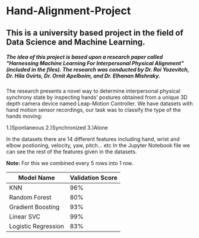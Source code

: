 # Hand-Alignment-Project

## This is a university based project in the field of Data Science and Machine Learning. 
##### The idea of this project is based upon a research paper called "Harnessing Machine Learning For Interpersonal Physical Alignment" (included in the files). The research was conducted by Dr. Roi Yozevitch, Dr. Hila Gvirts, Dr. Ornit Apelboim, and Dr. Elhanan Mishraky.

The research presents a novel way to determine interpersonal physical synchrony state by inspecting hands’ postures obtained from a unique 3D depth camera device named Leap-Motion Controller.
We have datasets with hand motion sensor recordings, our task was to classify the type of the hands moving:

1.)Spontaneous
2.)Synchronized
3.)Alone

In the datasets there are 14 different features including hand, wrist and elbow postioning, velocity, yaw, pitch... etc 
In the Jupyter Notebook file we can see the rest of the features given in the datasets.

**Note:** For this we combined every 5 rows into 1 row.


|   Model Name  | Validation Score|
| ------------- | ------------- |
| KNN  | 96%  |
| Random Forest  | 80%  |
| Gradient Boosting | 93%  |
| Linear SVC | 99%  |
| Logistic Regression | 83% |



